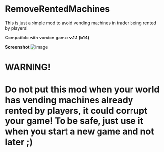 # RemoveRentedMachines
 
This is just a simple mod to avoid vending machines in trader being rented by players!

Compatible with version game: **v.1.1 (b14)**

**Screenshot**
![image](https://github.com/user-attachments/assets/1ccdb851-fac9-4409-82f8-ca2ea2f1a7ee)




**WARNING!**
==============================================================================================================
Do not put this mod when your world has vending machines already rented by players, it could corrupt your game!
To be safe, just use it when you start a new game and not later ;)
==============================================================================================================
